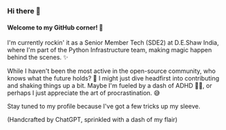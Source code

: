 ### Hi there 👋

#### Welcome to my GitHub corner! 🚀

I'm currently rockin' it as a Senior Member Tech (SDE2) at D.E.Shaw India, where I'm part of the Python Infrastructure team, making magic happen behind the scenes. ✨

While I haven't been the most active in the open-source community, who knows what the future holds? 🤔 I might just dive headfirst into contributing and shaking things up a bit. Maybe I'm fueled by a dash of ADHD 🫵🏼, or perhaps I just appreciate the art of procrastination. 😅

Stay tuned to my profile because I've got a few tricks up my sleeve.

(Handcrafted by ChatGPT, sprinkled with a dash of my flair)

<!--
**akhilramkee/akhilramkee** is a ✨ _special_ ✨ repository because its `README.md` (this file) appears on your GitHub profile.

Here are some ideas to get you started:

- 🔭 I’m currently working on ...
- 🌱 I’m currently learning ...
- 👯 I’m looking to collaborate on ...
- 🤔 I’m looking for help with ...
- 💬 Ask me about ...
- 📫 How to reach me: ...
- 😄 Pronouns: ...
- ⚡ Fun fact: ...
-->
